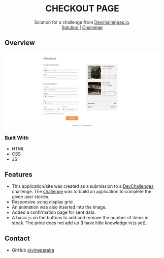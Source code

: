 <!-- Please update value in the {}  -->

<h1 align="center">CHECKOUT PAGE</h1>

<div align="center">
   Solution for a challenge from  <a href="http://devchallenges.io" target="_blank">Devchallenges.io</a>.
</div>

<div align="center">
    <a href="https://vinepereira.github.io/Checkout-Page-DevChallenges/">
      Solution
    </a>
    <span> | </span>
    <a href="https://www.figma.com/file/4B0x88GhiZvgVlcQPSQ73D/checkout-page-challenge?node-id=0%3A1&t=WdsVqacyaAbM4NRQ-0">
      Challenge
    </a>
  </h3>
</div>

## Overview

![screenshot](./desktop.png)


### Built With

- HTML
- CSS
- JS

## Features

- This application/site was created as a submission to a [DevChallenges](https://devchallenges.io/challenges) challenge. The [challenge](https://devchallenges.io/challenges/wBunSb7FPrIepJZAg0sY) was to build an application to complete the given user stories.
- Responsive using display grid.
- An animation was also inserted into the image.
- Added a confirmation page for sent data.
- A basic js on the buttons to add and remove the number of items in stock. The price does not add up (I have little knowledge in js yet).



## Contact
- GitHub [@vinepereira](https://github.com/vinepereira)

